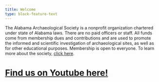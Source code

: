 ```yaml
---
title: Welcome
type: block-feature-text
---
```

The Alabama Archaeological Society is a nonprofit organization chartered under state of Alabama laws. There are no paid officers or staff. All funds come from membership dues and contributions and are used to promote the informed and scientific investigation of archaeological sites, as well as for other educational purposes. Membership is open to everyone. To learn more about the society, [click here](https://www.alabamaarchaeology.org/about/).

# [Find us on Youtube here!](https://www.youtube.com/channel/UCmEFlVfiZC_8tOswBDMvqKQ)